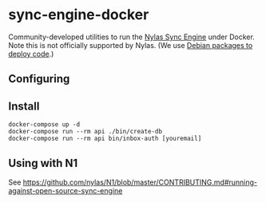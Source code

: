 # sync-engine-docker

Community-developed utilities to run the [Nylas Sync Engine](https://github.com/nylas/sync-engine-docker) under Docker. Note this is not officially supported by Nylas. (We use [Debian packages to deploy code](https://nylas.com/blog/packaging-deploying-python/).)

## Configuring

## Install

    docker-compose up -d
    docker-compose run --rm api ./bin/create-db
    docker-compose run --rm api bin/inbox-auth [youremail]

## Using with N1

See https://github.com/nylas/N1/blob/master/CONTRIBUTING.md#running-against-open-source-sync-engine
